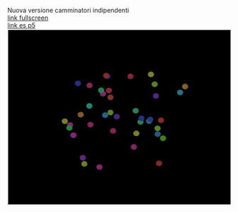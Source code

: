 Nuova versione camminatori indipendenti  
[link fullscreen](https://editor.p5js.org/benedettb/full/xjj3bP6iB)  
[link es p5](https://editor.p5js.org/benedettb/sketches/xjj3bP6iB)  
![immagine](https://github.com/benedettb/archive/blob/master/benedettb/p5/esercizi/camminatori%20indipendenti/camminatori_2020_06_24/camminatori2.PNG)
